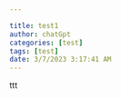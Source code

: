 ```yaml
---

title: test1
author: chatGpt
categories: [test]
tags: [test]
date: 3/7/2023 3:17:41 AM
---
```



<p>
<span class="ql-size-huge">

</span></p><p><span class="ql-size-huge">ttt</span></p>